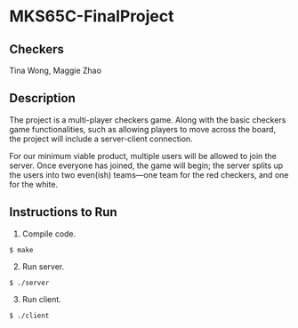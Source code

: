 # MKS65C-FinalProject

## Checkers
Tina Wong, Maggie Zhao

## Description
The project is a multi-player checkers game. Along with the basic checkers game functionalities, such as allowing players to move across the board, the project will include a server-client connection.

For our minimum viable product, multiple users will be allowed to join the server. Once everyone has joined, the game will begin; the server splits up the users into two even(ish) teams—one team for the red checkers, and one for the white.

## Instructions to Run
1. Compile code.
```
$ make
```

2. Run server.
```
$ ./server
```
3. Run client.
```
$ ./client
```
